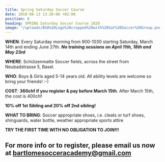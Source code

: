 ```yaml
---
title: Spring Saturday Soccer Course
date: 2018-08-13 13:26:00 +02:00
position: 0
heading: SPRING Saturday Soccer Course 2020
image: "/uploads/BSA%20Logo%20cropped%20with%20Sat%20Soccer%20Group.png"
---
```


**WHEN**: Every Saturday morning from 900-1030 starting Saturday, March 14th and ending June 27th.
***No training sessions on April 11th, 18th and May 23rd***

**WHERE**: Schützenmatte Soccer fields, across the street from Neubadstrasse 5, Basel.

**WHO**: Boys & Girls aged 5-14 years old. All ability levels are welcome so bring your friends! :-)

**COST**: **360chf if you register & pay before March 15th**. After March 15th, the cost is 400chf

**10% off 1st Sibling and 20% off 2nd sibling!**

**WHAT TO BRING**: Soccer appropriate shoes, i.e. cleats or turf shoes, shinguards, water bottle, weather appropriate sports attire

**TRY THE FIRST TIME WITH NO OBLIGATION TO JOIN!!!**

## For more info or to register, please email us now at bartlomesocceracademy@gmail.com